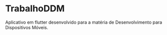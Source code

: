 # TrabalhoDDM
Aplicativo em flutter desenvolvido para a matéria de Desenvolvimento para Dispositivos Móveis.
